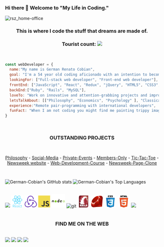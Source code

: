 ### Hi there 👋  Welcome to "My Life in Coding."

<!--
**German-Cobian/German-Cobian** is a ✨ _special_ ✨ repository because its `README.md` (this file) appears on your GitHub profile.

Here are some ideas to get you started:

- 🔭 I’m currently working on ...
- 🌱 I’m currently learning ...
- 👯 I’m looking to collaborate on ...
- 🤔 I’m looking for help with ...
- 💬 Ask me about ...
- 📫 How to reach me: ...
- 😄 Pronouns: ...
- ⚡ Fun fact: ...
-->

![rsz_home-office](https://user-images.githubusercontent.com/68709712/125976600-57b575e4-33e0-4efc-aad7-0b712f0b2e2c.jpg)

<h3 align='center'>This is where I code the stuff that dreams are made of.</h3>

<h3 align='center'>Tourist count: <img src='https://visitor-badge.laobi.icu/badge?page_id=German-Cobian'></h3>

  <br>
  
```javascript
const webDeveloper = {
  name:"My name is German Renato Cobian",
  goal: "I'm a 54 year old coding aficionado with an intention to become a successful full-stack web developer",
  lookingFor: ["Full-stack web developer", "Front-end web developer"],
  frontEnd: ["JavaScript", "React", "Redux", "jQuery", "HTML5", "CSS3", "Bootstrap"],
  backEnd:["Ruby", "Rails", "MySQL"],
  loveTo: "Work on innovative and attention-grabbing projects and improving my skills in coding",
  letsTalkAbout: [["Philosophy", "Economics", "Psychology" ], "Classical Music", "Jazz", "Fine-Art", "Matial-Arts"],
  experience:"Remote pair-programming with international developers",
  funFact: "When I am not coding you might find me painting trippy images in oils, writing essays or dancing tango",
}
```
<br>

<h3 align="center">
     OUTSTANDING PROJECTS
      
</h3>

<br>
<p align="center">
      <a href="https://github.com/German-Cobian/Philosophy">Philosophy</a> -
      <a href="https://github.com/German-Cobian/Social-Media">Social-Media</a> -
      <a href="https://github.com/German-Cobian/Private-Events">Private-Events</a> -
      <a href="https://github.com/German-Cobian/Members-Only">Members-Only</a> -
       <a href="https://github.com/German-Cobian/Tic-Tac-Toe">Tic-Tac-Toe</a> -
      <a href="https://diegodsha.github.io/Newsweek-Bootstrap/">Newsweek website</a> -
      <a href="https://github.com/German-Cobian/Web-Development-Course">Web-Development-Course</a> -
      <a href="https://github.com/German-Cobian/Newsweek-Page-Clone">Newsweek-Page-Clone</a>  
</p>

<br>

![German-Cobian's GitHub stats](https://github-readme-stats.vercel.app/api?username=German-Cobian&count_private=true&show_icons=true&theme=dark)<span>   </span>![German-Cobian's Top Languages](https://github-readme-stats.vercel.app/api/top-langs/?username=German-Cobian&theme=dark)
<!-- more icons
<p align="center" style="display: inline;">
      <a href="#"><img src="https://img.shields.io/badge/html5%20-%23E34F26.svg?&style=for-the-badge&logo=html5&logoColor=white"></a>
      <a href="#"><img src="https://img.shields.io/badge/css3%20-%231572B6.svg?&style=for-the-badge&logo=css3&logoColor=white"></a>
      <a href="#"><img src="https://img.shields.io/badge/bootstrap%20-%23563D7C.svg?&style=for-the-badge&logo=bootstrap&logoColor=white"></a>
      <a href="#"><img src="https://img.shields.io/badge/ruby-%23CC342D.svg?&style=for-the-badge&logo=ruby&logoColor=white"></a>
      <a href="#"><img src="https://img.shields.io/badge/rails%20-%23CC0000.svg?&style=for-the-badge&logo=ruby-on-rails&logoColor=white"></a>
      <a href="#"><img src="https://img.shields.io/badge/react%20-%2320232a.svg?&style=for-the-badge&logo=react&logoColor=%2361DAFB"></a>
      <a href="#"><img src="https://img.shields.io/badge/redux%20-%23593d88.svg?&style=for-the-badge&logo=redux&logoColor=white"></a>
</p>
-->

<br>

<p align="center" style="display: inline;">
 <img height=40px src="https://upload.wikimedia.org/wikipedia/commons/thumb/9/9a/Visual_Studio_Code_1.35_icon.svg/1024px-Visual_Studio_Code_1.35_icon.svg.png"> 
<img src="https://raw.githubusercontent.com/devicons/devicon/master/icons/react/react-original-wordmark.svg" alt="react" width="40" height="40"/> 
<img src="https://raw.githubusercontent.com/devicons/devicon/master/icons/redux/redux-original.svg" alt="redux" width="40" height="40"/>
<img src="https://raw.githubusercontent.com/devicons/devicon/master/icons/javascript/javascript-original.svg" alt="javascript" width="40" height="40"/>              <img src="https://raw.githubusercontent.com/devicons/devicon/master/icons/nodejs/nodejs-original-wordmark.svg" alt="nodejs" width="45" height="45"/>                           <img src="https://www.vectorlogo.zone/logos/git-scm/git-scm-icon.svg" alt="git" width="40" height="40"/>
<img src="https://raw.githubusercontent.com/devicons/devicon/master/icons/rails/rails-original-wordmark.svg" alt="rails" width="40" height="40"/>
<img src="https://raw.githubusercontent.com/devicons/devicon/master/icons/ruby/ruby-original.svg" alt="ruby" width="40" height="40"/>
<img src="https://raw.githubusercontent.com/devicons/devicon/master/icons/css3/css3-original-wordmark.svg" alt="css3" width="40" height="40"/>
<img src="https://raw.githubusercontent.com/devicons/devicon/master/icons/html5/html5-original-wordmark.svg" alt="html5" width="40" height="40"/>
<img src="https://img.shields.io/badge/bootstrap%20-%23563D7C.svg?&style=for-the-badge&logo=bootstrap&logoColor=white">

  </p>
<!--
<table align="center">
<tbody>
 <tr>
<td align="center" width="30%">
<img src="https://raw.githubusercontent.com/devicons/devicon/master/icons/react/react-original-wordmark.svg" alt="react" width="40" height="40"/>
</td>
<td align="center" width="30%">
  <img src="https://raw.githubusercontent.com/devicons/devicon/master/icons/javascript/javascript-original.svg" alt="javascript" width="40" height="40"/>
</td>
<td align="center" width="30%">
<img src="https://raw.githubusercontent.com/devicons/devicon/master/icons/nodejs/nodejs-original-wordmark.svg" alt="nodejs" width="45" height="45"/>
</td>
</tr>
<tr>
<td align="center" width="30%">
<img height=40px src="https://upload.wikimedia.org/wikipedia/commons/thumb/9/9a/Visual_Studio_Code_1.35_icon.svg/1024px-Visual_Studio_Code_1.35_icon.svg.png"> 
</td>
<td align="center" width="30%">
  <img src="https://www.vectorlogo.zone/logos/git-scm/git-scm-icon.svg" alt="git" width="40" height="40"/>
</td>
<td align="center" width="30%">
  <img src="https://raw.githubusercontent.com/devicons/devicon/master/icons/rails/rails-original-wordmark.svg" alt="rails" width="40" height="40"/>
</td>
</tr>
<tr>
<td align="center" width="30%">
  <img src="https://raw.githubusercontent.com/devicons/devicon/master/icons/redux/redux-original.svg" alt="redux" width="40" height="40"/>
</td>
<td align="center" width="30%">
<img height=65px src="https://img.icons8.com/ios-filled/2x/sql.png"> 
</td>
<td align="center" width="30%">
  <img src="https://raw.githubusercontent.com/devicons/devicon/master/icons/ruby/ruby-original.svg" alt="ruby" width="40" height="40"/>
</td>
</tr>
<tr>
<td align="center" width="30%">
  <img src="https://img.shields.io/badge/bootstrap%20-%23563D7C.svg?&style=for-the-badge&logo=bootstrap&logoColor=white">
</td>
<td align="center" width="30%">
  <img src="https://raw.githubusercontent.com/devicons/devicon/master/icons/css3/css3-original-wordmark.svg" alt="css3" width="40" height="40"/> 
</td>
<td align="center" width="30%">
  <img src="https://raw.githubusercontent.com/devicons/devicon/master/icons/html5/html5-original-wordmark.svg" alt="html5" width="40" height="40"/>
</td>
</tr>
</tbody>
</table>
-->
<br>
<br>
<h3 align="center">FIND ME ON THE WEB</h3>
<br>
<p align="center" style="display: inline;">
      <a href="https://github.com/German-Cobian?tab=followers"><img src="https://img.shields.io/github/followers/German-Cobian?label=Follow%20me&style=social"></a>
      <a href="https://twitter.com/GermanCobian1"><img src="https://img.shields.io/twitter/follow/German-Cobian?style=social"></a>
      <a href="https://www.linkedin.com/in/german-cobian/"><img src="https://img.shields.io/badge/LinkedIn-Contact%20Me-blue"></a>
      <a href="mailto:germancobian@hotmail.com"><img src="https://img.shields.io/badge/-Outlook-0078D4?style=flat&logo=Microsoft-Outlook&logoColor=white"></a>
</p>

<br>
<!--<p align="center"><img src="https://i.imgur.com/A6bWGFl.gif"/></p>-->
<br>